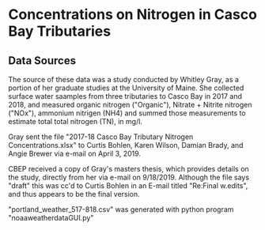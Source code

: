# Concentrations on Nitrogen in Casco Bay Tributaries

## Data Sources
The source of these data was a study conducted by Whitley Gray, 
as a portion of her graduate studies at the University of Maine.
She collected surface water saamples from three tributaries to Casco Bay
in 2017 and 2018, and measured organic nitrogen ("Organic"), 
Nitrate + Nitrite nitrogen ("NOx"), ammonium nitrigen (NH4) and summed 
those measurements to estimate total total nitrogen (TN), in mg/l.
  
Gray sent the file "2017-18 Casco Bay Tributary Nitrogen Concentrations.xlsx" to
Curtis Bohlen, Karen Wilson, Damian Brady, and Angie Brewer via e-mail 
on April 3, 2019.

CBEP received a copy of Gray's masters thesis, which provides details on the study,
directly from her via e-mail on 9/18/2019. Although the file says "draft" this was 
cc'd to Curtis Bohlen in an E-mail titled "Re:Final w.edits", and thus appears to 
be the final version.

"portland_weather_517-818.csv" was generated with python program 
"noaaweatherdataGUI.py"